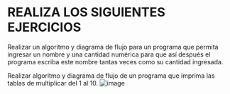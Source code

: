 # REALIZA LOS SIGUIENTES EJERCICIOS

Realizar un algoritmo y diagrama de flujo para un programa que permita ingresar un nombre y una cantidad numérica para que así después el programa escriba este nombre tantas veces como su cantidad ingresada.

Realizar algoritmo y diagrama de flujo de un programa que imprima las tablas de multiplicar del 1 al 10.
![image](https://user-images.githubusercontent.com/104279687/168448193-2e5cfff0-4648-4ad9-a816-111fffc4cdc3.png)





